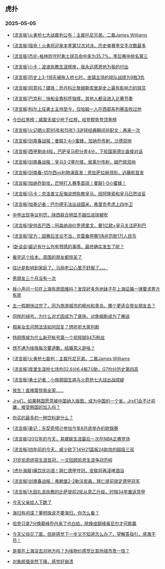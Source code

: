 ## 虎扑 
### 2025-05-05

+ [[流言板]火勇抢七大战裁判公布：主裁托尼兄弟、二裁James Williams](https://bbs.hupu.com/632378520.html)

+ [[流言板]宿命！火勇将迎来本季第12次对决，历史单赛季交手次数最多](https://bbs.hupu.com/632376375.html)

+ [[流言板]杰伦-格林防守时勇士球员命中率为35.7%，季后赛中排名第三](https://bbs.hupu.com/632375575.html)

+ [[流言板]小卡：波波执教生涯辉煌，我永远感恩他为我的付出](https://bbs.hupu.com/632375213.html)

+ [[流言板]历史上3-1领先被拖入抢七时，坐镇主场的球队战绩为9胜3负](https://bbs.hupu.com/632376186.html)

+ [[流言板]同意吗？媒体：乔丹科比詹姆斯库里是史上最有影响力的球员](https://bbs.hupu.com/632377445.html)

+ [[流言板]巴克利：快船全靠科怀独撑，其他人都没进入比赛节奏](https://bbs.hupu.com/632377876.html)

+ [[流言板]科尔上任勇士主帅至今，仅哈姆一人在西部系列赛击败过他](https://bbs.hupu.com/632381777.html)

+ [今日红黑榜：威震天威少抢下红榜，哈登颓势登顶黑榜](https://bbs.hupu.com/632379711.html)

+ [[流言板]火记晒火箭95年和15年1-3逆转经典瞬间并配文：再来一次](https://bbs.hupu.com/632377436.html)

+ [[流言板]剑南春战报：曼联3-4小蜜蜂，加纳乔传射，沙德双响](https://bbs.hupu.com/632381136.html)

+ [[流言板]西甲剩余4轮，巴萨皇马积分差4分，下轮国家德比直接对话](https://bbs.hupu.com/632379339.html)

+ [[流言板]剑南春战报：皇马3-2塞尔塔，居莱尔传射，姆巴佩双响](https://bbs.hupu.com/632378805.html)

+ [[流言板]剑南春-切尔西vs利物浦首发：恩佐萨拉赫领衔，远藤航首发](https://bbs.hupu.com/632380034.html)

+ [[流言板]加纳乔助攻，芒特打入赛季首球！曼联1-0小蜜蜂！](https://bbs.hupu.com/632377705.html)

+ [[流言板]马卡：克洛普又反悔说想执教皇马，但阿隆索和皇马已然谈妥](https://bbs.hupu.com/632370041.html)

+ [[流言板]加泰记者：巴尔德无法出战国米，弗里克考虑上四中卫](https://bbs.hupu.com/632372187.html)

+ [中甲出现争议判罚，陕西联合明显不越位进球被吹](https://bbs.hupu.com/632373172.html)

+ [[流言板]安帅去巴西；阿森纳询价罗德里戈，要1亿欧+皇马关注萨利巴](https://bbs.hupu.com/632370198.html)

+ [[流言板]官方：因赛后言论不当，克雷桑停赛1场并罚款1万人民币](https://bbs.hupu.com/632369473.html)

+ [[卧谈会]最近有什么你有预感的事情，最终确实发生了呢？](https://bbs.hupu.com/632380117.html)

+ [看完这个绘本，周围的朋友都惊呆了](https://bbs.hupu.com/632374793.html)

+ [估计是影响到家庭了，马丽老公心里不舒服了。。。](https://bbs.hupu.com/632375407.html)

+ [男朋友三个月没有一次](https://bbs.hupu.com/632377142.html)

+ [我小声问一句在上海有房困难吗？发现好多外地妹子在上海征婚一律要求男方有房](https://bbs.hupu.com/632374218.html)

+ [五一假期快过完了，同为旅游城市的柳州和青岛，哪个更适合带女朋友去？](https://bbs.hupu.com/632374615.html)

+ [同样的绰号，为什么对尤因成为了褒扬，对詹姆斯成为了嘲讽](https://bbs.hupu.com/632376787.html)

+ [相亲女生问想法该如何回复？想听听大家判断](https://bbs.hupu.com/632377813.html)

+ [特厨隋坡为什么新开帐号第一个视频就84万粉丝](https://bbs.hupu.com/632375257.html)

+ [想不通为啥我每次要道歉，结婚意义是啥？](https://bbs.hupu.com/632375269.html)

+ [[流言板]火勇抢七裁判：主裁托尼兄弟、二裁James Williams](https://bbs.hupu.com/632378520.html)

+ [[流言板]库里生涯抢七场均32.6分6.4板7.0助，G7均分历史第四高](https://bbs.hupu.com/632382294.html)

+ [[流言板]勇士记者：小佩顿因生病与火箭抢七大战出战成疑](https://bbs.hupu.com/632382961.html)

+ [放生！直接震惊我全家……](https://bbs.hupu.com/632375190.html)

+ [Jrs们，如果韩国愿意被中国纳入版图，成为中国的一个省，Jrs们会不计前嫌，接受韩国的加入吗？](https://bbs.hupu.com/632377229.html)

+ [你买的最多的一种饮料是什么？](https://bbs.hupu.com/632376246.html)

+ [[流言板]美记：东契奇预计参加今年8月底举办的欧锦赛](https://bbs.hupu.com/632382306.html)

+ [[流言板]2012年的今天，易建联生涯最后一次在NBA正赛登场](https://bbs.hupu.com/632381006.html)

+ [[流言板]四年前的今天，威少砍下14分21篮板24助攻的超级三双](https://bbs.hupu.com/632382269.html)

+ [31岁凯恩终获生涯首冠，一文回顾凯恩生涯争冠历程](https://bbs.hupu.com/632383563.html)

+ [[虎扑海报]痛饮庆功酒！拜仁德甲夺冠，安联将再浸啤酒浴](https://bbs.hupu.com/632383557.html)

+ [[流言板]剑南春战报：弗赖堡2-2勒沃库森，拜仁提前锁定德甲冠军](https://bbs.hupu.com/632383548.html)

+ [[流言板]大因扎吉执教的比萨提前2轮从意乙升级，时隔34年重返意甲](https://bbs.hupu.com/632381611.html)

+ [今天父亲给人下跪了](https://bbs.hupu.com/632383355.html)

+ [海归有间谍？董明珠说不要海归，你怎么看？](https://bbs.hupu.com/632379972.html)

+ [哈登只拿7分换巅峰乔丹来了也白给，除换成巅峰奥尼尔才可能赢](https://bbs.hupu.com/632382879.html)

+ [今天父母见了面，但是感觉下一步又不知道怎么办了，望解答指引，感激不尽！](https://bbs.hupu.com/632382314.html)

+ [是我在上海没去对地方吗？为啥物价感觉比其他城市贵一倍？](https://bbs.hupu.com/632376785.html)

+ [对象颜值突然下降，感觉好崩溃](https://bbs.hupu.com/632378344.html)

